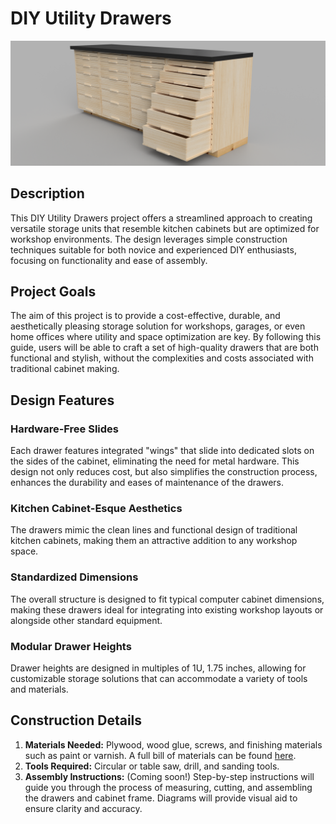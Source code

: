 # DIY Utility Drawers

![](images/cabinet-assembly-render.png)

## Description
This DIY Utility Drawers project offers a streamlined approach to creating versatile storage units that resemble kitchen cabinets but are optimized for workshop environments.
The design leverages simple construction techniques suitable for both novice and experienced DIY enthusiasts, focusing on functionality and ease of assembly.

## Project Goals
The aim of this project is to provide a cost-effective, durable, and aesthetically pleasing storage solution for workshops, garages, or even home offices where utility and space optimization are key. By following this guide, users will be able to craft a set of high-quality drawers that are both functional and stylish, without the complexities and costs associated with traditional cabinet making.

## Design Features

### Hardware-Free Slides
Each drawer features integrated "wings" that slide into dedicated slots on the sides of the cabinet, eliminating the need for metal hardware. This design not only reduces cost, but also simplifies the construction process, enhances the durability and eases of maintenance of the drawers.

### Kitchen Cabinet-Esque Aesthetics
The drawers mimic the clean lines and functional design of traditional kitchen cabinets, making them an attractive addition to any workshop space.

### Standardized Dimensions
The overall structure is designed to fit typical computer cabinet dimensions, making these drawers ideal for integrating into existing workshop layouts or alongside other standard equipment.

### Modular Drawer Heights
Drawer heights are designed in multiples of 1U, 1.75 inches, allowing for customizable storage solutions that can accommodate a variety of tools and materials.

## Construction Details
1. **Materials Needed:** Plywood, wood glue, screws, and finishing materials such as paint or varnish. A full bill of materials can be found [here](4-cabinet-counter-bom.md).
1. **Tools Required:** Circular or table saw, drill, and sanding tools.
1. **Assembly Instructions:** (Coming soon!) Step-by-step instructions will guide you through the process of measuring, cutting, and assembling the drawers and cabinet frame. Diagrams will provide visual aid to ensure clarity and accuracy.
